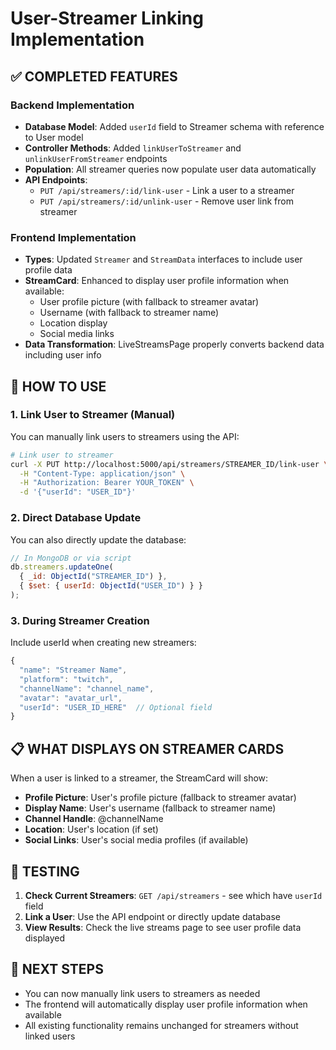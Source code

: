 # User-Streamer Linking Implementation

## ✅ COMPLETED FEATURES

### Backend Implementation
- **Database Model**: Added `userId` field to Streamer schema with reference to User model
- **Controller Methods**: Added `linkUserToStreamer` and `unlinkUserFromStreamer` endpoints
- **Population**: All streamer queries now populate user data automatically
- **API Endpoints**: 
  - `PUT /api/streamers/:id/link-user` - Link a user to a streamer
  - `PUT /api/streamers/:id/unlink-user` - Remove user link from streamer

### Frontend Implementation  
- **Types**: Updated `Streamer` and `StreamData` interfaces to include user profile data
- **StreamCard**: Enhanced to display user profile information when available:
  - User profile picture (with fallback to streamer avatar)
  - Username (with fallback to streamer name)
  - Location display
  - Social media links
- **Data Transformation**: LiveStreamsPage properly converts backend data including user info

## 🎯 HOW TO USE

### 1. Link User to Streamer (Manual)
You can manually link users to streamers using the API:

```bash
# Link user to streamer
curl -X PUT http://localhost:5000/api/streamers/STREAMER_ID/link-user \
  -H "Content-Type: application/json" \
  -H "Authorization: Bearer YOUR_TOKEN" \
  -d '{"userId": "USER_ID"}'
```

### 2. Direct Database Update
You can also directly update the database:

```javascript
// In MongoDB or via script
db.streamers.updateOne(
  { _id: ObjectId("STREAMER_ID") },
  { $set: { userId: ObjectId("USER_ID") } }
);
```

### 3. During Streamer Creation
Include userId when creating new streamers:

```javascript
{
  "name": "Streamer Name",
  "platform": "twitch",
  "channelName": "channel_name",
  "avatar": "avatar_url",
  "userId": "USER_ID_HERE"  // Optional field
}
```

## 📋 WHAT DISPLAYS ON STREAMER CARDS

When a user is linked to a streamer, the StreamCard will show:

- **Profile Picture**: User's profile picture (fallback to streamer avatar)
- **Display Name**: User's username (fallback to streamer name)  
- **Channel Handle**: @channelName
- **Location**: User's location (if set)
- **Social Links**: User's social media profiles (if available)

## 🔧 TESTING

1. **Check Current Streamers**: `GET /api/streamers` - see which have `userId` field
2. **Link a User**: Use the API endpoint or directly update database
3. **View Results**: Check the live streams page to see user profile data displayed

## 📝 NEXT STEPS

- You can now manually link users to streamers as needed
- The frontend will automatically display user profile information when available
- All existing functionality remains unchanged for streamers without linked users
